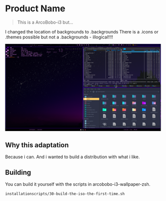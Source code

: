 # Product Name
> This is a ArcoBobo-i3 but...


I changed the location of backgrounds to .backgrounds
There is a .icons or .themes possible but not a .backgrounds - illogical!!!!

![](i3-header.png)

## Why this adaptation

Because i can. And i wanted to build a distribution with what i like.


## Building

You can build it yourself with the scripts in arcobobo-i3-wallpaper-zsh.

```sh
installationscripts/30-build-the-iso-the-first-time.sh
```